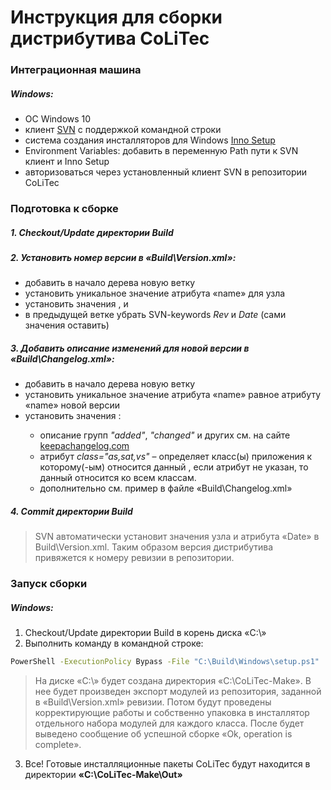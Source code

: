 # Инструкция для сборки дистрибутива CoLiTec

### Интеграционная машина

##### Windows:
- ОС Windows 10
- клиент [SVN](https://tortoisesvn.net) с поддержкой командной строки
- система создания инсталляторов для Windows [Inno Setup](http://www.jrsoftware.org/isdl.php#stable)
- Environment Variables: добавить в переменную Path пути к SVN клиент и Inno Setup
- авторизоваться через установленный клиент SVN в репозитории CoLiTec

### Подготовка к сборке

##### 1. Checkout/Update директории Build

##### 2. Установить номер версии в «Build\Version.xml»:
- добавить в начало дерева новую ветку <version>
- установить уникальное значение атрибута «name» для узла <version>
- установить значения <major>, <minor> и <release>
- в предыдущей ветке <version> убрать SVN-keywords $Rev$ и $Date$ (сами значения оставить)

##### 3. Добавить описание изменений для новой версии в «Build\Changelog.xml»:
- добавить в начало дерева новую ветку <changelog>
- установить уникальное значение атрибута «name» равное атрибуту «name» новой версии
- установить значения <item>: 
    - описание групп *"added"*, *"changed"* и других см. на сайте [keepachangelog.com](https://keepachangelog.com)
    - атрибут *class="as,sat,vs"* – определяет класс(ы) приложения к которому(-ым) относится данный <item>, если атрибут не указан, то данный <item> относится ко всем классам.
    - дополнительно см. пример <changelog name="example"> в файле «Build\Changelog.xml»

##### 4. Commit директории Build
> SVN автоматически установит значения узла <build> и атрибута «Date» в Build\Version.xml.
> Таким образом версия дистрибутива привяжется к номеру ревизии в репозитории.

### Запуск сборки
##### Windows:
1. Checkout/Update директории Build в корень диска «С:\»
2. Выполнить команду в командной строке:
```sh
PowerShell -ExecutionPolicy Bypass -File "C:\Build\Windows\setup.ps1"
```

> На диске «C:\» будет создана директория «C:\CoLiTec-Make». В нее будет произведен экспорт модулей из репозитория, заданной в «Build\Version.xml» ревизии. Потом будут проведены корректирующие работы и собственно упаковка в инсталлятор отдельного набора модулей для каждого класса. После будет выведено сообщение об успешной сборке «Ok, operation is complete».

3. Все! Готовые инсталляционные пакеты CoLiTec будут находится в директории **«С:\CoLiTec-Make\Out»** 
